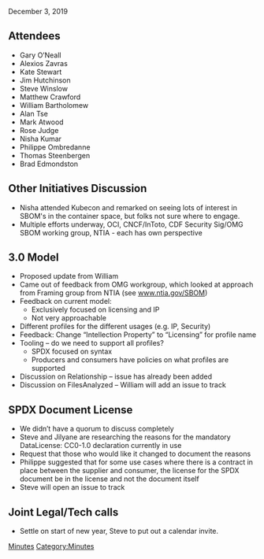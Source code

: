 December 3, 2019

## Attendees

  - Gary O’Neall
  - Alexios Zavras
  - Kate Stewart
  - Jim Hutchinson
  - Steve Winslow
  - Matthew Crawford
  - William Bartholomew
  - Alan Tse
  - Mark Atwood
  - Rose Judge
  - Nisha Kumar
  - Philippe Ombredanne
  - Thomas Steenbergen
  - Brad Edmondston

## Other Initiatives Discussion

  - Nisha attended Kubecon and remarked on seeing lots of interest in
    SBOM's in the container space, but folks not sure where to engage.
  - Multiple efforts underway, OCI, CNCF/InToto, CDF Security Sig/OMG
    SBOM working group, NTIA - each has own perspective

## 3.0 Model

  - Proposed update from William
  - Came out of feedback from OMG workgroup, which looked at approach
    from Framing group from NTIA (see www.ntia.gov/SBOM)
  - Feedback on current model:
      - Exclusively focused on licensing and IP
      - Not very approachable
  - Different profiles for the different usages (e.g. IP, Security)
  - Feedback: Change “Intellection Property” to “Licensing” for profile
    name
  - Tooling – do we need to support all profiles?
      - SPDX focused on syntax
      - Producers and consumers have policies on what profiles are
        supported
  - Discussion on Relationship – issue has already been added
  - Discussion on FilesAnalyzed – William will add an issue to track

## SPDX Document License

  - We didn’t have a quorum to discuss completely
  - Steve and Jilyane are researching the reasons for the mandatory
    DataLicense: CC0-1.0 declaration currently in use
  - Request that those who would like it changed to document the reasons
  - Philippe suggested that for some use cases where there is a contract
    in place between the supplier and consumer, the license for the SPDX
    document be in the license and not the document itself
  - Steve will open an issue to track

## Joint Legal/Tech calls

  - Settle on start of new year, Steve to put out a calendar invite.

[Minutes](Category:Technical "wikilink")
[Category:Minutes](Category:Minutes "wikilink")
